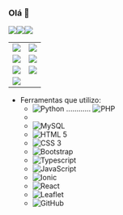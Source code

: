 ### Olá 👋

<!--
**DiasJulia/DiasJulia** is a ✨ _special_ ✨ repository because its `README.md` (this file) appears on your GitHub profile.

Here are some ideas to get you started:

- 🔭 I’m currently working on ...
- 🌱 I’m currently learning ...
- 👯 I’m looking to collaborate on ...
- 🤔 I’m looking for help with ...
- 💬 Ask me about ...
- 📫 How to reach me: ...
- 😄 Pronouns: ...
- ⚡ Fun fact: ...
-->

<table border="0">
 <tr>
    <td><img src=https://img.shields.io/badge/-Python-black?style=flat&logo=python></td>
    <td><img src=https://img.shields.io/badge/-PHP-563D7C?style=flat&logo=PHP></td>
 </tr>
 <tr>
    <td><img src=https://img.shields.io/badge/-MySQL-black?style=flat&logo=MySQL&logoColor=white></td>
    <td><img src=https://img.shields.io/badge/-HTML%205-E34F26?style=flat&logo=HTML5&logoColor=white></td>
 </tr>
 <tr>
    <tr><img src=https://img.shields.io/badge/-Bootstrap-purple?style=flat&logo=bootstrap></tr>
    <tr><img src=https://img.shields.io/badge/-Typescript-red?style=flat&logo=typescript></tr>
 </tr>
 <tr>
    <td><img src=https://img.shields.io/badge/-JavaScript-yellow?style=flat&logo=JavaScript></td>
    <td><img src=https://img.shields.io/badge/-Ionic-white?style=flat&logo=Ionic></td>
 </tr>
 <tr>
    <tr><img src=https://img.shields.io/badge/-CSS%203-1572B6?style=flat&logo=CSS3></td>
    <td><img src=https://img.shields.io/badge/-React-blue?style=flat&logo=react></td>
 </tr>
</table>

 - Ferramentas que utilizo: 
     - ![Python](https://img.shields.io/badge/-Python-black?style=flat&logo=python) ............ ![PHP](https://img.shields.io/badge/-PHP-563D7C?style=flat&logo=PHP) 
     -     
     - ![MySQL](https://img.shields.io/badge/-MySQL-black?style=flat&logo=MySQL&logoColor=white)
     - ![HTML 5](https://img.shields.io/badge/-HTML%205-E34F26?style=flat&logo=HTML5&logoColor=white)
     - ![CSS 3](https://img.shields.io/badge/-CSS%203-1572B6?style=flat&logo=CSS3) 
     - ![Bootstrap](https://img.shields.io/badge/-Bootstrap-purple?style=flat&logo=bootstrap)
     - ![Typescript](https://img.shields.io/badge/-Typescript-red?style=flat&logo=typescript) 
     - ![JavaScript](https://img.shields.io/badge/-JavaScript-yellow?style=flat&logo=JavaScript)
     - ![Ionic](https://img.shields.io/badge/-Ionic-white?style=flat&logo=Ionic)
     - ![React](https://img.shields.io/badge/-React-blue?style=flat&logo=react)
     - ![Leaflet](https://img.shields.io/badge/-Leaflet-green?style=flat&logo=leaflet)
     - ![GitHub](https://img.shields.io/badge/-GitHub-181717?style=flat&logo=GitHub)
